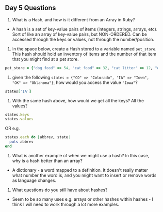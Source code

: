 ## Day 5 Questions

1. What is a Hash, and how is it different from an Array in Ruby?
  * A hash is a set of key-value pairs of items (integers, strings, arrays, etc). Sort of like an array of key-value pairs, but NON-ORDERED. Can be accessed through the keys or values, not through the number/position.

1. In the space below, create a Hash stored to a variable named `pet_store`.  This hash should hold an inventory of items and the number of that item that you might find at a pet store.
```ruby
pet_store = {"dog food" => 54, "cat food" => 32, "cat litter" => 12, "dog toys" => 82}
```

1. given the following `states = {"CO" => "Colorado", "IA" => "Iowa", "OK" => "Oklahoma"}`, how would you access the value `"Iowa"`?
```ruby
states['IA']
```

1. With the same hash above, how would we get all the keys?  All the values?
```ruby
states.keys
states.values
```
OR e.g.
```ruby
states.each do |abbrev, state|
  puts abbrev
end
```

1. What is another example of when we might use a hash?  In this case, why is a hash better than an array?
  * A dictionary - a word mapped to a definition. It doesn't really matter what number the word is, and you might want to insert or remove words as language changes. 

1. What questions do you still have about hashes?
  * Seem to be so many uses e.g. arrays or other hashes within hashes - I think I will need to work through a lot more examples.
